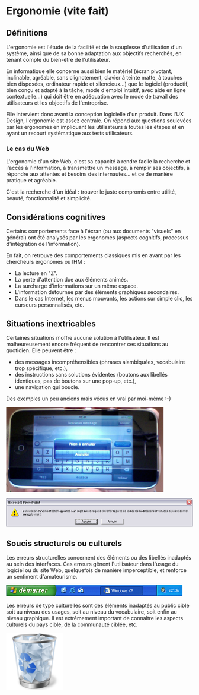 # Ergonomie (vite fait)

## Définitions
L'ergonomie est l'étude de la facilité et de la souplesse d'utilisation d'un système, ainsi que de sa bonne adaptation aux objectifs recherchés, en tenant compte du bien-être de l'utilisateur.

En informatique elle concerne aussi bien le matériel (écran pivotant, inclinable, agréable, sans clignotement, clavier à teinte matte, à touches bien disposées, ordinateur rapide et silencieux...) que le logiciel (productif, bien conçu et adapté à la tâche, mode d'emploi intuitif, avec aide en ligne contextuelle...) qui doit être en adéquation avec le mode de travail des utilisateurs et les objectifs de l'entreprise.

Elle intervient donc avant la conception logicielle d'un produit. Dans l'UX Design, l'ergonomie est assez centrale. On répond aux questions soulevées par les ergonomes en impliquant les utilisateurs à toutes les étapes et en ayant un recourt systématique aux tests utilisateurs.

### Le cas du Web
L'ergonomie d'un site Web, c'est sa capacité à rendre facile la recherche et l'accès à l'information, à transmettre un message, à remplir ses objectifs, à répondre aux attentes et besoins des internautes... et ce de manière pratique et agréable.

C'est la recherche d'un idéal : trouver le juste compromis entre utilité, beauté, fonctionnalité et simplicité.

## Considérations cognitives
Certains comportements face à l'écran (ou aux documents "visuels" en général) ont été analysés par les ergonomes (aspects cognitifs, processus d'intégration de l'information).

En fait, on retrouve des comportements classiques mis en avant par les chercheurs ergonomes ou IHM :
* La lecture en "Z".
* La perte d'attention due aux éléments animés.
* La surcharge d'informations sur un même espace.
* L'information détournée par des éléments graphiques secondaires.
* Dans le cas Internet, les menus mouvants, les actions sur simple clic, les curseurs personnalisés, etc.

## Situations inextricables
Certaines situations n'offre aucune solution à l'utilisateur. Il est malheureusement encore fréquent de rencontrer ces situations au quotidien. Elle peuvent être :
* des messages incompréhensibles (phrases alambiquées, vocabulaire trop spécifique, etc.),
* des instructions sans solutions évidentes (boutons aux libellés identiques, pas de boutons sur une pop-up, etc.),
* une navigation qui boucle.

Des exemples un peu anciens mais vécus en vrai par moi-même :-)

![Annuler ou annuler](resources/iPhoneBug.jpg)

![Rien à annuler](resources/erreur.gif)

## Soucis structurels ou culturels

Les erreurs structurelles concernent des éléments ou des libellés inadaptés au sein des interfaces. Ces erreurs gênent l'utilisateur dans l'usage du logiciel ou du site Web, quelquefois de manière imperceptible, et renforce un sentiment d'amateurisme.

![Le bouton Démarrer de Windows XP](resources/boutonDemarrerXP.gif)

Les erreurs de type culturelles sont des éléments inadaptés au public cible soit au niveau des usages, soit au niveau du vocabulaire, soit enfin au niveau graphique. Il est extrêmement important de connaître les aspects culturels du pays cible, de la communauté ciblée, etc.

![La corbeille de Windows](resources/RecycleBinFull3.png)